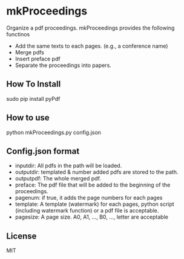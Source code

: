 mkProceedings
=============

Organize a pdf proceedings.
mkProceedings provides the following functinos

* Add the same texts to each pages. (e.g., a conference name)
* Merge pdfs
* Insert preface pdf
* Separate the proceedings into papers.


How To Install
--------------
sudo pip install pyPdf

How to use
----------
python mkProceedings.py config.json


Config.json format
------------------

* inputdir: All pdfs in the path will be loaded.
* outputdir: templated & number added pdfs are stored to the path.
* outputpdf: The whole merged pdf.
* preface: The pdf file that will be added to the beginning of the proceedings.
* pagenum: if true, it adds the page numbers for each pages
* template: A template (watermark) for each pages, python script (including watermark function) or a pdf file is acceptable.
* pagesize: A page size. A0, A1, ..., B0, ..., letter are acceptable

License
-------
MIT
